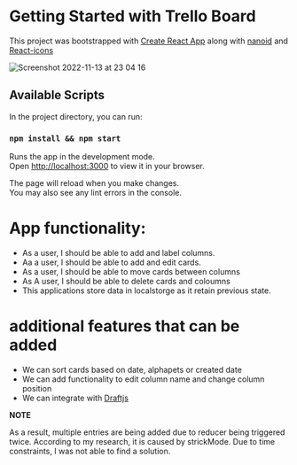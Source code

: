 # Getting Started with Trello Board

This project was bootstrapped with [Create React App](https://github.com/facebook/create-react-app) along with [nanoid](https://www.npmjs.com/package/nanoid) and [React-icons](https://react-icons.github.io/react-icons/) 

![Screenshot 2022-11-13 at 23 04 16](https://user-images.githubusercontent.com/3439040/201547988-e7cb2b6e-9ce4-4b86-b992-654fe0f420ff.png)

## Available Scripts


In the project directory, you can run:

### `npm install && npm start`

Runs the app in the development mode.\
Open [http://localhost:3000](http://localhost:3000) to view it in your browser.

The page will reload when you make changes.\
You may also see any lint errors in the console.

# App functionality:
- As a user, I should be able to add and label columns.
- Aa a user, I should be able to add and edit cards.
- As a user, I should be able to move cards between columns
- As A user, I should be able to delete cards and coloumns
- This applications store data in localstorge as it retain previous state.

# additional features that can be added 
- We can sort cards based on date, alphapets or created date
- We can add functionality to edit column name and change column position
- We can integrate with [Draftjs](https://draftjs.org/)

**NOTE**

As a result, multiple entries are being added due to reducer being triggered twice. According to my research, it is caused by strickMode. Due to time constraints, I was not able to find a solution.
